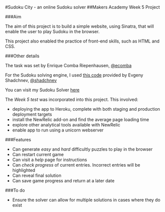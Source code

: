 #Sudoku City - an online Sudoku solver
##Makers Academy Week 5 Project


###Aim

The aim of this project is to build a simple website, using Sinatra, that will enable the user to play Sudoku in the browser.

This project also enabled the practice of front-end skills, such as HTML and CSS. 

###Other details

The task was set by Enrique Comba Riepenhausen, [@ecomba](http://www.github.com/ecomba)

For the Sudoku solving engine, I used [this code](https://github.com/makersacademy/sudoku) provided by Evgeny Shadchnev, [@shadchnev](http://www.github.com/shadchnev)

You can visit my Sudoku Solver [here](http://sudoku-solver-production.herokuapp.com/)

The *Week 5 test* was incorporated into this project. This involved:

* deploying the app to Heroku, complete with both staging and production deployment targets
* install the NewRelic add-on and find the average page loading time
* explore other analytical tools available with NewRelic
* enable app to run using a unicorn webserver


###Features

* Can generate *easy* and *hard* difficultly puzzles to play in the browser
* Can restart current game
* Can visit a *help* page for instructions
* Can *check progress* of current entries. Incorrect entries will be highlighted
* Can reveal final solution
* Can save game progress and return at a later date

###To do

* Ensure the solver can allow for multiple solutions in cases where they do exist


